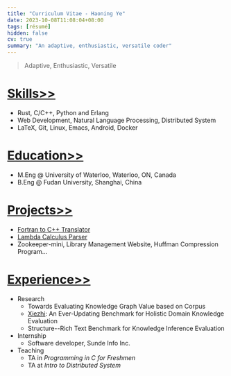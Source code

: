 ```yaml
---
title: "Curriculum Vitae - Haoning Ye"
date: 2023-10-08T11:08:04+08:00
tags: [résumé]
hidden: false
cv: true
summary: "An adaptive, enthusiastic, versatile coder"
---
```

> Adaptive, Enthusiastic, Versatile
# [Skills>>](/posts/skills)
- Rust, C/C++, Python and Erlang
- Web Development, Natural Language Processing, Distributed System
- LaTeX, Git, Linux, Emacs, Android, Docker
# [Education>>](/posts/education)
+ M.Eng @ University of Waterloo, Waterloo, ON, Canada
+ B.Eng @ Fudan University, Shanghai, China
# [Projects>>](/posts/projects)
- [Fortran to C++ Translator](https://github.com/YHN-ice/CFortranTranslator)
- [Lambda Calculus Parser](https://github.com/YHN-ice/LambdaCalculusParser)
- Zookeeper-mini, Library Management Website, Huffman Compression Program...
# [Experience>>](/posts/experience)
- Research
  - Towards Evaluating Knowledge Graph Value based on Corpus
  - [Xiezhi](https://arxiv.org/pdf/2306.05783.pdf): An Ever-Updating Benchmark for Holistic Domain Knowledge Evaluation
  - Structure--Rich Text Benchmark for Knowledge Inference Evaluation
- Internship
  - Software developer, Sunde Info Inc.
- Teaching
  - TA in *Programming in C for Freshmen*
  - TA at *Intro to Distributed System* 



